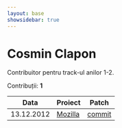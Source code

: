 ```yaml
---
layout: base
showsidebar: true
---
```


# Cosmin Clapon

Contribuitor pentru track-ul anilor 1-2.

Contribuții: **1**

|Data |Proiect | Patch |
|-----|--------|-------|
|13.12.2012|[Mozilla][mozilla]|[commit](https://bugzilla.mozilla.org/show_bug.cgi?id=764996)|

[mozilla]: https://wiki.mozilla.org/Main_Page "Mozilla Project"
